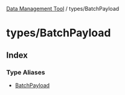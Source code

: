 [Data Management Tool](../../index.md) / types/BatchPayload

# types/BatchPayload

## Index

### Type Aliases

- [BatchPayload](type-aliases/BatchPayload.md)
